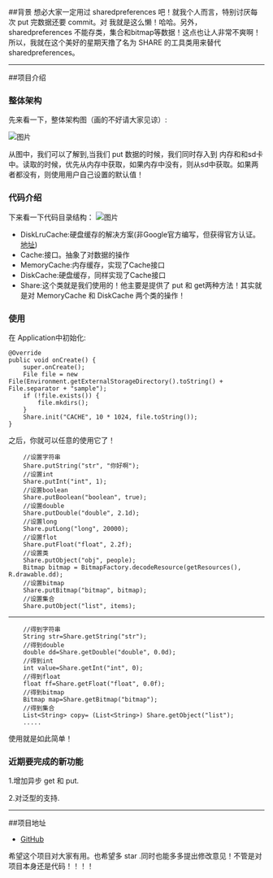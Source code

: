 
##背景
想必大家一定用过 sharedpreferences 吧！就我个人而言，特别讨厌每次 put 完数据还要 commit。对 我就是这么懒！哈哈。另外，sharedpreferences 不能存类，集合和bitmap等数据！这点也让人非常不爽啊！所以，我就在这个美好的星期天撸了名为 SHARE 的工具类用来替代 sharedpreferences。

---

##项目介绍
### 整体架构
先来看一下，整体架构图（画的不好请大家见谅）:

![图片](http://ww4.sinaimg.cn/large/a174c633gw1esfdojri3oj20f009gabi.jpg)

从图中，我们可以了解到,当我们 put 数据的时候，我们同时存入到 内存和和sd卡中。读取的时候，优先从内存中获取，如果内存中没有，则从sd中获取。如果两者都没有，则使用用户自己设置的默认值！

### 代码介绍

下来看一下代码目录结构：
![图片](http://ww1.sinaimg.cn/large/a174c633gw1esffncc9wdj20hj049jrl.jpg)

- DiskLruCache:硬盘缓存的解决方案(非Google官方编写，但获得官方认证。[地址](android.googlesource.com/platform/libcore/+/jb-mr2-release/luni/src/main/java/libcore/io/DiskLruCache.java))
- Cache:接口。抽象了对数据的操作
- MemoryCache:内存缓存，实现了Cache接口
- DiskCache:硬盘缓存，同样实现了Cache接口
- Share:这个类就是我们使用的！他主要是提供了 put 和 get两种方法！其实就是对 MemoryCache 和 DiskCache 两个类的操作！

### 使用

在 Application中初始化:

    @Override
    public void onCreate() {
        super.onCreate();
        File file = new File(Environment.getExternalStorageDirectory().toString() + File.separator + "sample");
        if (!file.exists()) {
            file.mkdirs();
        }
        Share.init("CACHE", 10 * 1024, file.toString());
    }
之后，你就可以任意的使用它了！

        //设置字符串
        Share.putString("str", "你好啊");
        //设置int
        Share.putInt("int", 1);
        //设置boolean
        Share.putBoolean("boolean", true);
        //设置double
        Share.putDouble("double", 2.1d);
        //设置long
        Share.putLong("long", 20000);
        //设置flot
        Share.putFloat("float", 2.2f);
        //设置类
        Share.putObject("obj", people);
        Bitmap bitmap = BitmapFactory.decodeResource(getResources(), R.drawable.dd);
        //设置bitmap
        Share.putBitmap("bitmap", bitmap);
        //设置集合
        Share.putObject("list", items);
---
       
        //得到字符串
        String str=Share.getString("str");
        //得到double
        double dd=Share.getDouble("double", 0.0d);
        //得到int
        int value=Share.getInt("int", 0);
        //得到float
        float ff=Share.getFloat("float", 0.0f);
        //得到bitmap
        Bitmap map=Share.getBitmap("bitmap");
        //得到集合
        List<String> copy= (List<String>) Share.getObject("list");
        .....
        
使用就是如此简单！        

### 近期要完成的新功能

1.增加异步 get 和 put.

2.对泛型的支持.

---
##项目地址

- [GitHub](https://github.com/yjxandroid/SHARE)

希望这个项目对大家有用。也希望多 star .同时也能多多提出修改意见！不管是对项目本身还是代码！！！！
        
